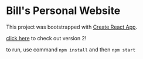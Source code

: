 # Bill's Personal Website

This project was bootstrapped with [Create React App](https://github.com/facebookincubator/create-react-app).

[click here](www.billfan.ca) to check out version 2!


to run, use command `npm install` and then `npm start`

